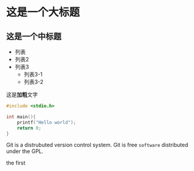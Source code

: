 # 这是一个大标题

## 这是一个中标题

- 列表
- 列表2
- 列表3
  - 列表3-1
  - 列表3-2

这是**加粗**文字

```c
#include <stdio.h>

int main(){
    printf("Hello world");
    return 0;
}
```

Git is a distrubuted version control system.
Git is free `software` distributed under the GPL.

the first
